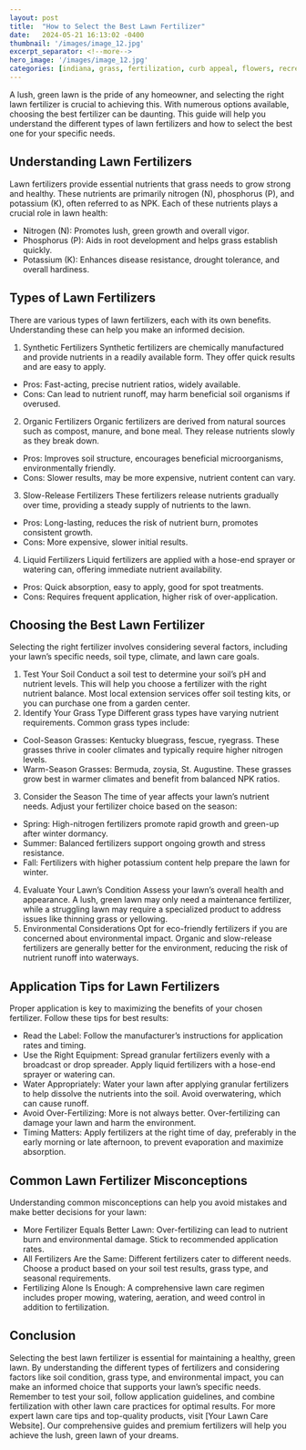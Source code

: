 ```yaml
---
layout: post
title:  "How to Select the Best Lawn Fertilizer"
date:   2024-05-21 16:13:02 -0400
thumbnail: '/images/image_12.jpg'
excerpt_separator: <!--more-->
hero_image: '/images/image_12.jpg'
categories: [indiana, grass, fertilization, curb appeal, flowers, recreation]
---
```

A lush, green lawn is the pride of any homeowner, and selecting the right lawn fertilizer is crucial to achieving this.<!--more--> With numerous options available, choosing the best fertilizer can be daunting. This guide will help you understand the different types of lawn fertilizers and how to select the best one for your specific needs.

## Understanding Lawn Fertilizers
Lawn fertilizers provide essential nutrients that grass needs to grow strong and healthy. These nutrients are primarily nitrogen (N), phosphorus (P), and potassium (K), often referred to as NPK. Each of these nutrients plays a crucial role in lawn health:
* Nitrogen (N): Promotes lush, green growth and overall vigor.
* Phosphorus (P): Aids in root development and helps grass establish quickly.
* Potassium (K): Enhances disease resistance, drought tolerance, and overall hardiness.

## Types of Lawn Fertilizers
There are various types of lawn fertilizers, each with its own benefits. Understanding these can help you make an informed decision.
1. Synthetic Fertilizers
Synthetic fertilizers are chemically manufactured and provide nutrients in a readily available form. They offer quick results and are easy to apply.
* Pros: Fast-acting, precise nutrient ratios, widely available.
* Cons: Can lead to nutrient runoff, may harm beneficial soil organisms if overused.
2. Organic Fertilizers
Organic fertilizers are derived from natural sources such as compost, manure, and bone meal. They release nutrients slowly as they break down.
* Pros: Improves soil structure, encourages beneficial microorganisms, environmentally friendly.
* Cons: Slower results, may be more expensive, nutrient content can vary.
3. Slow-Release Fertilizers
These fertilizers release nutrients gradually over time, providing a steady supply of nutrients to the lawn.
* Pros: Long-lasting, reduces the risk of nutrient burn, promotes consistent growth.
* Cons: More expensive, slower initial results.
4. Liquid Fertilizers
Liquid fertilizers are applied with a hose-end sprayer or watering can, offering immediate nutrient availability.
* Pros: Quick absorption, easy to apply, good for spot treatments.
* Cons: Requires frequent application, higher risk of over-application.

## Choosing the Best Lawn Fertilizer
Selecting the right fertilizer involves considering several factors, including your lawn’s specific needs, soil type, climate, and lawn care goals.
1. Test Your Soil
Conduct a soil test to determine your soil’s pH and nutrient levels. This will help you choose a fertilizer with the right nutrient balance. Most local extension services offer soil testing kits, or you can purchase one from a garden center.
2. Identify Your Grass Type
Different grass types have varying nutrient requirements. Common grass types include:
* Cool-Season Grasses: Kentucky bluegrass, fescue, ryegrass. These grasses thrive in cooler climates and typically require higher nitrogen levels.
* Warm-Season Grasses: Bermuda, zoysia, St. Augustine. These grasses grow best in warmer climates and benefit from balanced NPK ratios.
3. Consider the Season
The time of year affects your lawn’s nutrient needs. Adjust your fertilizer choice based on the season:
* Spring: High-nitrogen fertilizers promote rapid growth and green-up after winter dormancy.
* Summer: Balanced fertilizers support ongoing growth and stress resistance.
* Fall: Fertilizers with higher potassium content help prepare the lawn for winter.
4. Evaluate Your Lawn’s Condition
Assess your lawn’s overall health and appearance. A lush, green lawn may only need a maintenance fertilizer, while a struggling lawn may require a specialized product to address issues like thinning grass or yellowing.
5. Environmental Considerations
Opt for eco-friendly fertilizers if you are concerned about environmental impact. Organic and slow-release fertilizers are generally better for the environment, reducing the risk of nutrient runoff into waterways.

## Application Tips for Lawn Fertilizers
Proper application is key to maximizing the benefits of your chosen fertilizer. Follow these tips for best results:
* Read the Label: Follow the manufacturer’s instructions for application rates and timing.
* Use the Right Equipment: Spread granular fertilizers evenly with a broadcast or drop spreader. Apply liquid fertilizers with a hose-end sprayer or watering can.
* Water Appropriately: Water your lawn after applying granular fertilizers to help dissolve the nutrients into the soil. Avoid overwatering, which can cause runoff.
* Avoid Over-Fertilizing: More is not always better. Over-fertilizing can damage your lawn and harm the environment.
* Timing Matters: Apply fertilizers at the right time of day, preferably in the early morning or late afternoon, to prevent evaporation and maximize absorption.

## Common Lawn Fertilizer Misconceptions
Understanding common misconceptions can help you avoid mistakes and make better decisions for your lawn:
* More Fertilizer Equals Better Lawn: Over-fertilizing can lead to nutrient burn and environmental damage. Stick to recommended application rates.
* All Fertilizers Are the Same: Different fertilizers cater to different needs. Choose a product based on your soil test results, grass type, and seasonal requirements.
* Fertilizing Alone Is Enough: A comprehensive lawn care regimen includes proper mowing, watering, aeration, and weed control in addition to fertilization.

## Conclusion
Selecting the best lawn fertilizer is essential for maintaining a healthy, green lawn. By understanding the different types of fertilizers and considering factors like soil condition, grass type, and environmental impact, you can make an informed choice that supports your lawn’s specific needs. Remember to test your soil, follow application guidelines, and combine fertilization with other lawn care practices for optimal results.
For more expert lawn care tips and top-quality products, visit [Your Lawn Care Website]. Our comprehensive guides and premium fertilizers will help you achieve the lush, green lawn of your dreams.

